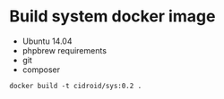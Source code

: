 # Build system docker image

- Ubuntu 14.04
- phpbrew requirements
- git
- composer


```
docker build -t cidroid/sys:0.2 .
```
